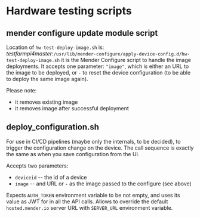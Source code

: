 # Hardware testing scripts

## mender configure update module script

Location of `hw-test-deploy-image.sh` is: *testfarmpi4master*:`/usr/lib/mender-configure/apply-device-config.d/hw-test-deploy-image.sh`
it is the Mender Configure script to handle the image deployments. It accepts one parameter: `"image"`, which is either an URL to the image
to be deployed, or `-` to reset the device configuration (to be able to deploy the same image again).

Please note:
* it removes existing image
* it removes image after successful deployment

## deploy_configuration.sh

For use in CI/CD pipelines (maybe only the internals, to be decided), to trigger the configuration change on the device. The call sequence 
is exactly the same as when you save configuration from the UI.

Accepts two parameters:
* `deviceid` -- the id of a device
* `image` -- and URL or `-` as the image passed to the configure (see above)

Expects `AUTH_TOKEN` environment variable to be not empty, and uses its value as JWT for in all the API calls.
Allows to override the default `hosted.mender.io` server URL with `SERVER_URL` environment variable.

